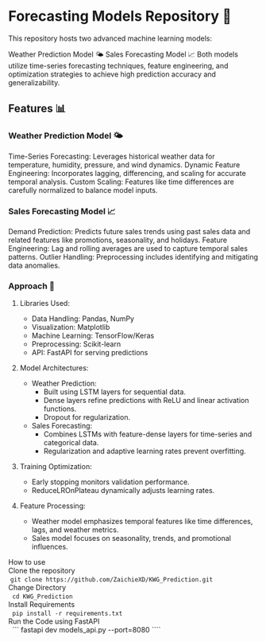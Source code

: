 # Forecasting Models Repository 🌟
This repository hosts two advanced machine learning models:

Weather Prediction Model 🌤️
Sales Forecasting Model 📈
Both models utilize time-series forecasting techniques, feature engineering, and optimization strategies to achieve high prediction accuracy and generalizability.

## Features 📊
### Weather Prediction Model 🌤️
Time-Series Forecasting: Leverages historical weather data for temperature, humidity, pressure, and wind dynamics.
Dynamic Feature Engineering: Incorporates lagging, differencing, and scaling for accurate temporal analysis.
Custom Scaling: Features like time differences are carefully normalized to balance model inputs.
### Sales Forecasting Model 📈
Demand Prediction: Predicts future sales trends using past sales data and related features like promotions, seasonality, and holidays.
Feature Engineering: Lag and rolling averages are used to capture temporal sales patterns.
Outlier Handling: Preprocessing includes identifying and mitigating data anomalies.
### Approach 🧠
1. Libraries Used:
   * Data Handling: Pandas, NumPy
   * Visualization: Matplotlib
   * Machine Learning: TensorFlow/Keras
   * Preprocessing: Scikit-learn
   * API: FastAPI for serving predictions

2. Model Architectures:
   * Weather Prediction:
      * Built using LSTM layers for sequential data.
      * Dense layers refine predictions with ReLU and linear activation functions.
      * Dropout for regularization.
   * Sales Forecasting:
      * Combines LSTMs with feature-dense layers for time-series and categorical data.
      * Regularization and adaptive learning rates prevent overfitting.
      
3. Training Optimization:

   * Early stopping monitors validation performance.
   * ReduceLROnPlateau dynamically adjusts learning rates.

4. Feature Processing:

   * Weather model emphasizes temporal features like time differences, lags, and weather metrics.
   * Sales model focuses on seasonality, trends, and promotional influences.

How to use <br>
Clone the repository <br>
&nbsp;``` git clone https://github.com/ZaichieXD/KWG_Prediction.git  ``` <br>
Change Directory <br>
&nbsp; ``` cd KWG_Prediction ``` <br>
Install Requirements <br>
&nbsp; ``` pip install -r requirements.txt ```<br>
Run the Code using FastAPI<br>
&nbsp; ``` fastapi dev models_api.py --port=8080 ````<br>
